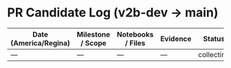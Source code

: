 # PR Candidate Log (v2b-dev → main)

| Date (America/Regina) | Milestone / Scope | Notebooks / Files | Evidence | Status | Decision Notes |
|---|---|---|---|---|---|
| — | — | — | — | collecting | —
